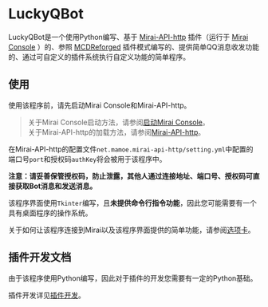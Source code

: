 # LuckyQBot

[Mirai-API-http]: https://github.com/project-mirai/mirai-api-http  
[Mirai Console]: https://github.com/mamoe/mirai-console
[启动Mirai Console]: https://github.com/mamoe/mirai-console/blob/master/docs/Run.md
[MCDReforged]: https://github.com/Fallen-Breath/MCDReforged

LuckyQBot是一个使用Python编写、基于 [Mirai-API-http] 插件（运行于 [Mirai Console] ）的、参照 [MCDReforged] 插件模式编写的、提供简单QQ消息收发功能的、通过可自定义的插件系统执行自定义功能的简单程序。

## 使用
使用该程序前，请先启动Mirai Console和Mirai-API-http。

> 关于Mirai Console启动方法，请参阅[启动Mirai Console]。  
> 关于Mirai-API-http的加载方法，请参阅[Mirai-API-http]。

在Mirai-API-http的配置文件`net.mamoe.mirai-api-http/setting.yml`中配置的端口号`port`和授权码`authKey`将会被用于该程序中。

**注意：请妥善保管授权码，防止泄露，其他人通过连接地址、端口号、授权码可直接获取Bot消息和发送消息。**

该程序界面使用`Tkinter`编写，且**未提供命令行指令功能**，因此您可能需要有一个具有桌面程序的操作系统。

关于如何让该程序连接到Mirai以及该程序界面提供的简单功能，请参阅[选项卡](docs/tabs.md)。

## 插件开发文档
由于该程序使用Python编写，因此对于插件的开发您需要有一定的Python基础。

插件开发详见[插件开发](docs/plugins.md)。

